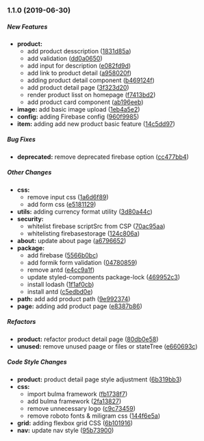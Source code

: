 ### 1.1.0 (2019-06-30)

##### New Features

* **product:**
  *  add product desscription ([1831d85a](https://github.com/tagraha/sorabel/commit/1831d85a49aa2c2fcbeb40b79c825b6e2557e884))
  *  add validation ([dd0a0650](https://github.com/tagraha/sorabel/commit/dd0a065009d4a2afb5b2bf273102f5b02e4e6286))
  *  add input for description ([e082fd9d](https://github.com/tagraha/sorabel/commit/e082fd9d1db0a192cb833e289b8ac4500dfd1a01))
  *  add link to product detail ([a958020f](https://github.com/tagraha/sorabel/commit/a958020fb5427fe768fee11e6332b40b8acee8b5))
  *  adding product detail component ([b469124f](https://github.com/tagraha/sorabel/commit/b469124f3a5136b1dc5ac351fe7ab27c935c6ce8))
  *  add product detail page ([3f323d20](https://github.com/tagraha/sorabel/commit/3f323d20166f2c74a0ad6186634ea94b155fddf3))
  *  render product lisst on homepage ([f7413bd2](https://github.com/tagraha/sorabel/commit/f7413bd2ea2b4b1738753b5c0f3c421e6b6581f4))
  *  add product card component ([ab196eeb](https://github.com/tagraha/sorabel/commit/ab196eeb5007acba1ae7ce6c2018f9423b9239cd))
* **image:**  add basic image upload ([1eb4a5e2](https://github.com/tagraha/sorabel/commit/1eb4a5e277f9fafb38effeba42c4ea0a47e3488b))
* **config:**  adding Firebase config ([960f9985](https://github.com/tagraha/sorabel/commit/960f9985105b27204eb1c87f3081bd4a7e72e0fc))
* **item:**  adding add new product basic feature ([14c5dd97](https://github.com/tagraha/sorabel/commit/14c5dd970276aafa2fcac33a76efe8926422ecda))

##### Bug Fixes

* **deprecated:**  remove deprecated firebase option ([cc477bb4](https://github.com/tagraha/sorabel/commit/cc477bb43035866f2858576f191f84ed9841e44e))

##### Other Changes

* **css:**
  *  remove input css ([1a6d6f89](https://github.com/tagraha/sorabel/commit/1a6d6f89c83e2c905a329ad4522b2bd67473317f))
  *  add form css ([e5181129](https://github.com/tagraha/sorabel/commit/e5181129a1ba4d7014846a7f8b9dc00911dafb7e))
* **utils:**  adding currency format utility ([3d80a44c](https://github.com/tagraha/sorabel/commit/3d80a44c8771e2c6354be71808ef76ee98dcfd73))
* **security:**
  *  whitelist firebase scriptSrc from CSP ([70ac95aa](https://github.com/tagraha/sorabel/commit/70ac95aad0e95f4a5a4deb6930162a0ec719e87e))
  *  whitelisting firebasestorage ([124c806a](https://github.com/tagraha/sorabel/commit/124c806aa60bff8835bd7d9214bb947dba4a7383))
* **about:**  update about page ([a6796652](https://github.com/tagraha/sorabel/commit/a6796652dcc04348551bdccd2b6c3e5f0b386e3e))
* **package:**
  *  add firebase ([5566b0bc](https://github.com/tagraha/sorabel/commit/5566b0bc1f360f37ec4687c9b1c11fee9cf6d80f))
  *  add formik form validation ([04780859](https://github.com/tagraha/sorabel/commit/047808598559445e73622b8cb259f68d61b94310))
  *  remove antd ([e4cc9a1f](https://github.com/tagraha/sorabel/commit/e4cc9a1ffc0d7469947e4067d356860cd05cdc08))
  *  update styled-components package-lock ([469952c3](https://github.com/tagraha/sorabel/commit/469952c36edd8c6c971a5731d6257b01721d3ad4))
  *  install lodash ([1f1af0cb](https://github.com/tagraha/sorabel/commit/1f1af0cbe673975952c137b35edda32b5ac14487))
  *  install antd ([c5edbd0e](https://github.com/tagraha/sorabel/commit/c5edbd0ea7f2f4459a763977bdfe89414927c0ef))
* **path:**  add add product path ([9e992374](https://github.com/tagraha/sorabel/commit/9e992374bb70f7852a8c9f0cba82b16620b67426))
* **page:**  adding add product page ([e8387b86](https://github.com/tagraha/sorabel/commit/e8387b8692fe2702bb97a7226735835258f057ec))

##### Refactors

* **product:**  refactor product detail page ([80db0e58](https://github.com/tagraha/sorabel/commit/80db0e581e8247dd8feacd74c98d4d2e84e54bdb))
* **unused:**  remove unused paage or files or stateTree ([e660693c](https://github.com/tagraha/sorabel/commit/e660693c7e8d57792b3b78e314d88dcf4c96371b))

##### Code Style Changes

* **product:**  product detail page style adjustment ([6b319bb3](https://github.com/tagraha/sorabel/commit/6b319bb31aca11907e8b23e5048c3638571c1c83))
* **css:**
  *  import bulma framework ([fb1738f7](https://github.com/tagraha/sorabel/commit/fb1738f76b50a28271c4087c5b1f56e7c1e79577))
  *  add bulma framework ([2fa13827](https://github.com/tagraha/sorabel/commit/2fa1382765f05586dd8391cd699fe822b3e62056))
  *  remove unnecessary logo ([c9c73459](https://github.com/tagraha/sorabel/commit/c9c734596be3e718fb1c7fbdb0bd08cba57d05e4))
  *  remove roboto fonts & miligram css ([144f6e5a](https://github.com/tagraha/sorabel/commit/144f6e5a4b73e4bde4f622daa6c4bc05ce0dd135))
* **grid:**  adding flexbox grid CSS ([6b101916](https://github.com/tagraha/sorabel/commit/6b1019160def20dd3fff451adac938ceddd69a00))
* **nav:**  update nav style ([95b73900](https://github.com/tagraha/sorabel/commit/95b739005ee0da6f00b64a4cebd62e058c9fdc54))

